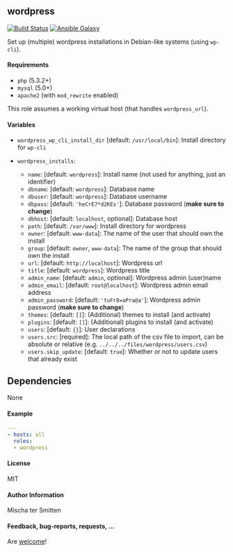 ## wordpress

[![Build Status](https://travis-ci.org/Oefenweb/ansible-wordpress.svg?branch=master)](https://travis-ci.org/Oefenweb/ansible-wordpress) [![Ansible Galaxy](http://img.shields.io/badge/ansible--galaxy-wordpress-blue.svg)](https://galaxy.ansible.com/list#/roles/2600)

Set up (multiple) wordpress installations in Debian-like systems (using `wp-cli`).

#### Requirements

* `php` (5.3.2+)
* `mysql` (5.0+)
* `apache2` (with `mod_rewrite` enabled)

This role assumes a working virtual host (that handles `wordpress_url`).

#### Variables

* `wordpress_wp_cli_install_dir` [default: `/usr/local/bin`]: Install directory for `wp-cli`

* `wordpress_installs`:
  * `name`: [default: `wordpress`]: Install name (not used for anything, just an identifier)
  * `dbname`: [default: `wordpress`]: Database name
  * `dbuser`: [default: `wordpress`]: Database username
  * `dbpass`: [default: `'heCrE7*d2KEs'`]: Database password (**make sure to change**)
  * `dbhost`: [default: `localhost`, optional]: Database host
  * `path`: [default: `/var/www`]: Install directory for wordpress
  * `owner`: [default: `www-data`]: The name of the user that should own the install
  * `group`: [default: `owner`, `www-data`]: The name of the group that should own the install
  * `url`: [default: `http://localhost`]: Wordpress url
  * `title`: [default: `wordpress`]: Wordpress title
  * `admin_name`: [default: `admin`, optional]: Wordpress admin (user)name
  * `admin_email`: [default: `root@localhost`]: Wordpress admin email address
  * `admin_password`: [default: `'tuFr8=aPra@a'`]: Wordpress admin password (**make sure to change**)
  * `themes`: [default: `[]`]: (Additional) themes to install (and activate)
  * `plugins`: [default: `[]`]: (Additional) plugins to install (and activate)
  * `users`: [default: `{}`]: User declarations
  * `users.src`: [required]: The local path of the csv file to import, can be absolute or relative (e.g. `../../../files/wordpress/users.csv`)
  * `users.skip_update`: [default: `true`]: Whether or not to update users that already exist

## Dependencies

None

#### Example

```yaml
---
- hosts: all
  roles:
  - wordpress
```

#### License

MIT

#### Author Information

Mischa ter Smitten

#### Feedback, bug-reports, requests, ...

Are [welcome](https://github.com/Oefenweb/ansible-wordpress/issues)!
